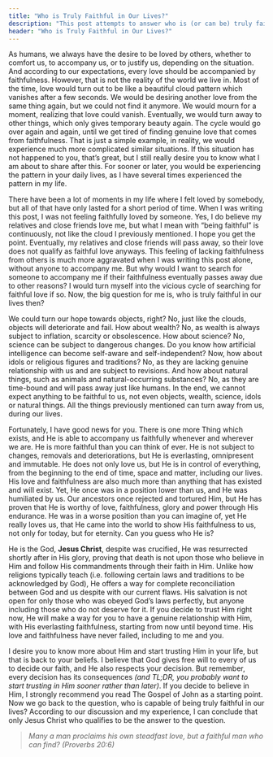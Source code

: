 ```yaml
---
title: "Who is Truly Faithful in Our Lives?"
description: "This post attempts to answer who is (or can be) truly faithful in our lives"
header: "Who is Truly Faithful in Our Lives?"
---
```


As humans, we always have the desire to be loved by others, whether to comfort us, to accompany us, or to justify us, depending on the situation. And according to our expectations, every love should be accompanied by faithfulness. However, that is not the reality of the world we live in. Most of the time, love would turn out to be like a beautiful cloud pattern which vanishes after a few seconds. We would be desiring another love from the same thing again, but we could not find it anymore. We would mourn for a moment, realizing that love could vanish. Eventually, we would turn away to other things, which only gives temporary beauty again. The cycle would go over again and again, until we get tired of finding genuine love that comes from faithfulness. That is just a simple example, in reality, we would experience much more complicated similar situations. If this situation has not happened to you, that’s great, but I still really desire you to know what I am about to share after this. For sooner or later, you would be experiencing the pattern in your daily lives, as I have several times experienced the pattern in my life.

There have been a lot of moments in my life where I felt loved by somebody, but all of that have only lasted for a short period of time. When I was writing this post, I was not feeling faithfully loved by someone. Yes, I do believe my relatives and close friends love me, but what I mean with “being faithful” is continuously, not like the cloud I previously mentioned. I hope you get the point. Eventually, my relatives and close friends will pass away, so their love does not qualify as faithful love anyways. This feeling of lacking faithfulness from others is much more aggravated when I was writing this post alone, without anyone to accompany me. But why would I want to search for someone to accompany me if their faithfulness eventually passes away due to other reasons?  I would turn myself into the vicious cycle of searching for faithful love if so. Now, the big question for me is, who is truly faithful in our lives then?

We could turn our hope towards objects, right? No, just like the clouds, objects will deteriorate and fail. How about wealth? No, as wealth is always subject to inflation, scarcity or obsolescence. How about science? No, science can be subject to dangerous changes. Do you know how artificial intelligence can become self-aware and self-independent? Now, how about idols or religious figures and traditions? No, as they are lacking genuine relationship with us and are subject to revisions. And how about natural things, such as animals and natural-occurring substances? No, as they are time-bound and will pass away just like humans. In the end, we cannot expect anything to be faithful to us, not even objects, wealth, science, idols or natural things. All the things previously mentioned can turn away from us, during our lives.

Fortunately, I have good news for you. There is one more Thing which exists, and He is able to accompany us faithfully whenever and wherever we are. He is more faithful than you can think of ever. He is not subject to changes, removals and deteriorations, but He is everlasting, omnipresent and immutable. He does not only love us, but He is in control of everything, from the beginning to the end of time, space and matter, including our lives. His love and faithfulness are also much more than anything that has existed and will exist. Yet, He once was in a position lower than us, and He was humiliated by us. Our ancestors once rejected and tortured Him, but He has proven that He is worthy of love, faithfulness, glory and power through His endurance. He was in a worse position than you can imagine of, yet He really loves us, that He came into the world to show His faithfulness to us, not only for today, but for eternity. Can you guess who He is?


He is the God, **Jesus Christ**, despite was crucified, He was resurrected shortly after in His glory, proving that death is not upon those who believe in Him and follow His commandments through their faith in Him. Unlike how religions typically teach (i.e. following certain laws and traditions to be acknowledged by God), He offers a way for complete reconciliation between God and us despite with our current flaws. His salvation is not open for only those who was obeyed God’s laws perfectly, but anyone including those who do not deserve for it. If you decide to trust Him right now, He will make a way for you to have a genuine relationship with Him, with His everlasting faithfulness, starting from now until beyond time. His love and faithfulness have never failed, including to me and you.

I desire you to know more about Him and start trusting Him in your life, but that is back to your beliefs. I believe that God gives free will to every of us to decide our faith, and He also respects your decision. But remember, every decision has its consequences *(and TL;DR, you probably want to start trusting in Him sooner rather than later)*. If you decide to believe in Him, I strongly recommend you read The Gospel of John as a starting point. Now we go back to the question, who is capable of being truly faithful in our lives? According to our discussion and my experience, I can conclude that only Jesus Christ who qualifies to be the answer to the question.

> *Many a man proclaims his own steadfast love, but a faithful man who can find? (Proverbs 20:6)*

